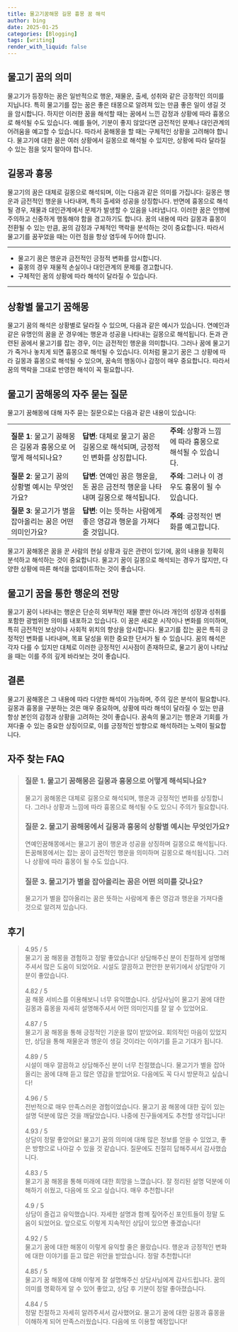 ```yaml
---
title: 물고기꿈해몽 길몽 흉몽 꿈 해석
author: bing
date: 2025-01-25
categories: [Blogging]
tags: [writing]
render_with_liquid: false
---
```



<h2 id='물고기_꿈의_의미'>물고기 꿈의 의미</h2>

<p>물고기가 등장하는 꿈은 일반적으로 행운, 재물운, 출세, 성취와 같은 긍정적인 의미를 지닙니다. 특히 물고기를 잡는 꿈은 좋은 태몽으로 알려져 있는 만큼 좋은 일이 생길 것을 암시합니다. 하지만 이러한 꿈을 해석할 때는 꿈에서 느낀 감정과 상황에 따라 흉몽으로 해석될 수도 있습니다. 예를 들어, 기분이 좋지 않았다면 금전적인 문제나 대인관계의 어려움을 예고할 수 있습니다. 따라서 꿈해몽을 할 때는 구체적인 상황을 고려해야 합니다. 물고기에 대한 꿈은 여러 상황에서 길몽으로 해석될 수 있지만, 상황에 따라 달라질 수 있는 점을 잊지 말아야 합니다.</p>

<h2 id='길몽과_흉몽'>길몽과 흉몽</h2>

<p>물고기의 꿈은 대체로 길몽으로 해석되며, 이는 다음과 같은 의미를 가집니다: 길몽은 행운과 금전적인 행운을 나타내며, 특히 출세와 성공을 상징합니다. 반면에 흉몽으로 해석될 경우, 재물과 대인관계에서 문제가 발생할 수 있음을 나타냅니다. 이러한 꿈은 언행에 주의하고 신중하게 행동해야 함을 경고하기도 합니다. 꿈의 내용에 따라 길몽과 흉몽이 전환될 수 있는 만큼, 꿈의 감정과 구체적인 맥락을 분석하는 것이 중요합니다. 따라서 물고기를 꿈꾸었을 때는 이런 점을 항상 염두에 두어야 합니다.</p>

<hr />

<ul>
    <li>물고기 꿈은 행운과 금전적인 긍정적 변화를 암시합니다.</li>
    <li>흉몽의 경우 재물적 손실이나 대인관계의 문제를 경고합니다.</li>
    <li>구체적인 꿈의 상황에 따라 해석이 달라질 수 있습니다.</li>
</ul>

<hr />

<h2 id='상황별_물고기_꿈해몽'>상황별 물고기 꿈해몽</h2>

<p>물고기 꿈의 해석은 상황별로 달라질 수 있으며, 다음과 같은 예시가 있습니다. 연예인과 같은 유명인의 꿈을 꾼 경우에는 행운과 성공을 나타내는 길몽으로 해석됩니다. 돈과 관련된 꿈에서 물고기를 잡는 경우, 이는 금전적인 행운을 의미합니다. 그러나 꿈에 물고기가 죽거나 놓치게 되면 흉몽으로 해석될 수 있습니다. 이처럼 물고기 꿈은 그 상황에 따라 길몽과 흉몽으로 해석될 수 있으며, 꿈속의 행동이나 감정이 매우 중요합니다. 따라서 꿈의 맥락을 그대로 반영한 해석이 꼭 필요합니다.</p>

<h2 id='물고기_꿈해몽의_자주_묻는_질문'>물고기 꿈해몽의 자주 묻는 질문</h2>

<p>물고기 꿈해몽에 대해 자주 묻는 질문으로는 다음과 같은 내용이 있습니다:</p>

<table>
    <tr>
        <td><b>질문 1</b>: 물고기 꿈해몽은 길몽과 흉몽으로 어떻게 해석되나요?</td>
        <td><b>답변</b>: 대체로 물고기 꿈은 길몽으로 해석되며, 긍정적인 변화를 상징합니다.</td>
        <td><b>주의</b>: 상황과 느낌에 따라 흉몽으로 해석될 수 있습니다.</td>
    </tr>
    <tr>
        <td><b>질문 2</b>: 물고기 꿈의 상황별 예시는 무엇인가요?</td>
        <td><b>답변</b>: 연예인 꿈은 행운을, 돈 꿈은 금전적 행운을 나타내며 길몽으로 해석됩니다.</td>
        <td><b>주의</b>: 그러나 이 경우도 흉몽이 될 수 있습니다.</td>
    </tr>
    <tr>
        <td><b>질문 3</b>: 물고기가 별을 잡아올리는 꿈은 어떤 의미인가요?</td>
        <td><b>답변</b>: 이는 뜻하는 사람에게 좋은 영감과 행운을 가져다줄 것입니다.</td>
        <td><b>주의</b>: 긍정적인 변화를 예고합니다.</td>
    </tr>
</table>

<p>물고기 꿈해몽은 꿈을 꾼 사람의 현실 상황과 깊은 관련이 있기에, 꿈의 내용을 정확히 분석하고 해석하는 것이 중요합니다. 물고기 꿈이 길몽으로 해석되는 경우가 많지만, 다양한 상황에 따른 해석을 업데이트하는 것이 좋습니다.</p>

<h2 id='물고기_꿈을_통한_행운의_전망'>물고기 꿈을 통한 행운의 전망</h2>

<p>물고기 꿈이 나타내는 행운은 단순히 외부적인 재물 뿐만 아니라 개인의 성장과 성취를 포함한 광범위한 의미를 내포하고 있습니다. 이 꿈은 새로운 시작이나 변화를 의미하며, 특히 금전적인 보상이나 사회적 위치의 향상을 암시합니다. 물고기를 잡는 꿈은 특히 긍정적인 변화를 나타내며, 목표 달성을 위한 중요한 단서가 될 수 있습니다. 꿈의 해석은 각자 다를 수 있지만 대체로 이러한 긍정적인 시사점이 존재하므로, 물고기 꿈이 나타났을 때는 이를 주의 깊게 바라보는 것이 좋습니다.</p>

<h2 id='결론'>결론</h2>

<p>물고기 꿈해몽은 그 내용에 따라 다양한 해석이 가능하며, 주의 깊은 분석이 필요합니다. 길몽과 흉몽을 구분하는 것은 매우 중요하며, 상황에 따라 해석이 달라질 수 있는 만큼 항상 본인의 감정과 상황을 고려하는 것이 좋습니다. 꿈속의 물고기는 행운과 기회를 가져다줄 수 있는 중요한 상징이므로, 이를 긍정적인 방향으로 해석하려는 노력이 필요합니다.</p>


<h2 id='자주_찾는_FAQ'>자주 찾는 FAQ</h2>
<div itemscope="" itemtype="https://schema.org/FAQPage">
<blockquote>
<div itemscope="" itemprop="mainEntity" itemtype="https://schema.org/Question">
<h3 itemprop="name">질문 1. 물고기 꿈해몽은 길몽과 흉몽으로 어떻게 해석되나요?</h3>
<div itemscope="" itemprop="acceptedAnswer" itemtype="https://schema.org/Answer">
<span itemprop="text">
<p>물고기 꿈해몽은 대체로 길몽으로 해석되며, 행운과 긍정적인 변화를 상징합니다. 그러나 상황과 느낌에 따라 흉몽으로 해석될 수도 있으니 주의가 필요합니다.</p>
</span>
</div>
</div>

<div itemscope="" itemprop="mainEntity" itemtype="https://schema.org/Question">
<h3 itemprop="name">질문 2. 물고기 꿈해몽에서 길몽과 흉몽의 상황별 예시는 무엇인가요?</h3>
<div itemscope="" itemprop="acceptedAnswer" itemtype="https://schema.org/Answer">
<span itemprop="text">
<p>연예인꿈해몽에서는 물고기 꿈이 행운과 성공을 상징하며 길몽으로 해석됩니다. 돈꿈해몽에서는 잡는 꿈이 금전적인 행운을 의미하며 길몽으로 해석됩니다. 그러나 상황에 따라 흉몽이 될 수도 있습니다.</p>
</span>
</div>
</div>

<div itemscope="" itemprop="mainEntity" itemtype="https://schema.org/Question">
<h3 itemprop="name">질문 3. 물고기가 별을 잡아올리는 꿈은 어떤 의미를 갖나요?</h3>
<div itemscope="" itemprop="acceptedAnswer" itemtype="https://schema.org/Answer">
<span itemprop="text">
<p>물고기가 별을 잡아올리는 꿈은 뜻하는 사람에게 좋은 영감과 행운을 가져다줄 것으로 알려져 있습니다.</p>
</span>
</div>
</div>
</blockquote>
</div>
<h2 id='후기'>후기</h2>
<div itemscope itemtype="https://schema.org/Product">
  <blockquote>
  <div itemprop="review" itemscope itemtype="https://schema.org/Review">
      <div itemprop="reviewRating" itemscope itemtype="https://schema.org/Rating"> <span itemprop="ratingValue">4.95</span> / <span itemprop="bestRating">5</span> </div>
      <span itemprop="reviewBody">물고기 꿈 해몽을 경험하고 정말 좋았습니다! 상담해주신 분이 친절하게 설명해주셔서 많은 도움이 되었어요. 시설도 깔끔하고 편안한 분위기에서 상담받아 기분이 좋았습니다.</span>
  </div>
  <br>
  <div itemprop="review" itemscope itemtype="https://schema.org/Review">
      <div itemprop="reviewRating" itemscope itemtype="https://schema.org/Rating"> <span itemprop="ratingValue">4.82</span> / <span itemprop="bestRating">5</span> </div>
      <span itemprop="reviewBody">꿈 해몽 서비스를 이용해보니 너무 유익했습니다. 상담사님이 물고기 꿈에 대한 길몽과 흉몽을 자세히 설명해주셔서 어떤 의미인지를 잘 알 수 있었어요.</span>
  </div>
  <br>
  <div itemprop="review" itemscope itemtype="https://schema.org/Review">
      <div itemprop="reviewRating" itemscope itemtype="https://schema.org/Rating"> <span itemprop="ratingValue">4.87</span> / <span itemprop="bestRating">5</span> </div>
      <span itemprop="reviewBody">물고기 꿈 해몽을 통해 긍정적인 기운을 많이 받았어요. 회의적인 마음이 있었지만, 상담을 통해 재물운과 행운이 생길 것이라는 이야기를 듣고 기대가 됩니다.</span>
  </div>
  <br>
  <div itemprop="review" itemscope itemtype="https://schema.org/Review">
      <div itemprop="reviewRating" itemscope itemtype="https://schema.org/Rating"> <span itemprop="ratingValue">4.89</span> / <span itemprop="bestRating">5</span> </div>
      <span itemprop="reviewBody">시설이 매우 깔끔하고 상담해주신 분이 너무 친절했습니다. 물고기가 별을 잡아올리는 꿈에 대해 듣고 많은 영감을 받았어요. 다음에도 꼭 다시 방문하고 싶습니다!</span>
  </div>
  <br>
  <div itemprop="review" itemscope itemtype="https://schema.org/Review">
      <div itemprop="reviewRating" itemscope itemtype="https://schema.org/Rating"> <span itemprop="ratingValue">4.96</span> / <span itemprop="bestRating">5</span> </div>
      <span itemprop="reviewBody">전반적으로 매우 만족스러운 경험이었습니다. 물고기 꿈 해몽에 대한 깊이 있는 설명 덕분에 많은 것을 깨달았습니다. 나중에 친구들에게도 추천할 생각입니다!</span>
  </div>
  <br>
  <div itemprop="review" itemscope itemtype="https://schema.org/Review">
      <div itemprop="reviewRating" itemscope itemtype="https://schema.org/Rating"> <span itemprop="ratingValue">4.93</span> / <span itemprop="bestRating">5</span> </div>
      <span itemprop="reviewBody">상담이 정말 좋았어요! 물고기 꿈의 의미에 대해 많은 정보를 얻을 수 있었고, 좋은 방향으로 나아갈 수 있을 것 같습니다. 질문에도 친절히 답해주셔서 감사했습니다.</span>
  </div>
  <br>
  <div itemprop="review" itemscope itemtype="https://schema.org/Review">
      <div itemprop="reviewRating" itemscope itemtype="https://schema.org/Rating"> <span itemprop="ratingValue">4.83</span> / <span itemprop="bestRating">5</span> </div>
      <span itemprop="reviewBody">물고기 꿈 해몽을 통해 미래에 대한 희망을 느꼈습니다. 잘 정리된 설명 덕분에 이해하기 쉬웠고, 다음에 또 오고 싶습니다. 매우 추천합니다!</span>
  </div>
  <br>
  <div itemprop="review" itemscope itemtype="https://schema.org/Review">
      <div itemprop="reviewRating" itemscope itemtype="https://schema.org/Rating"> <span itemprop="ratingValue">4.9</span> / <span itemprop="bestRating">5</span> </div>
      <span itemprop="reviewBody">상담이 즐겁고 유익했습니다. 자세한 설명과 함께 짚어주신 포인트들이 정말 도움이 되었어요. 앞으로도 이렇게 지속적인 상담이 있으면 좋겠습니다!</span>
  </div>
  <br>
  <div itemprop="review" itemscope itemtype="https://schema.org/Review">
      <div itemprop="reviewRating" itemscope itemtype="https://schema.org/Rating"> <span itemprop="ratingValue">4.92</span> / <span itemprop="bestRating">5</span> </div>
      <span itemprop="reviewBody">물고기 꿈에 대한 해몽이 이렇게 유익할 줄은 몰랐습니다. 행운과 긍정적인 변화에 대한 이야기를 듣고 많은 위안을 받았습니다. 정말 추천합니다!</span>
  </div>
  <br>
  <div itemprop="review" itemscope itemtype="https://schema.org/Review">
      <div itemprop="reviewRating" itemscope itemtype="https://schema.org/Rating"> <span itemprop="ratingValue">4.85</span> / <span itemprop="bestRating">5</span> </div>
      <span itemprop="reviewBody">물고기 꿈 해몽에 대해 이렇게 잘 설명해주신 상담사님에게 감사드립니다. 꿈의 의미를 명확하게 알 수 있어 좋았고, 상담 후 기분이 정말 좋아졌습니다.</span>
  </div>
  <br>
  <div itemprop="review" itemscope itemtype="https://schema.org/Review">
      <div itemprop="reviewRating" itemscope itemtype="https://schema.org/Rating"> <span itemprop="ratingValue">4.84</span> / <span itemprop="bestRating">5</span> </div>
      <span itemprop="reviewBody">정말 친절하고 자세히 알려주셔서 감사했어요. 물고기 꿈에 대한 길몽과 흉몽을 이해하게 되어 만족스러웠습니다. 다음에 또 이용할 예정입니다!</span>
  </div>
  </blockquote>
</div>
